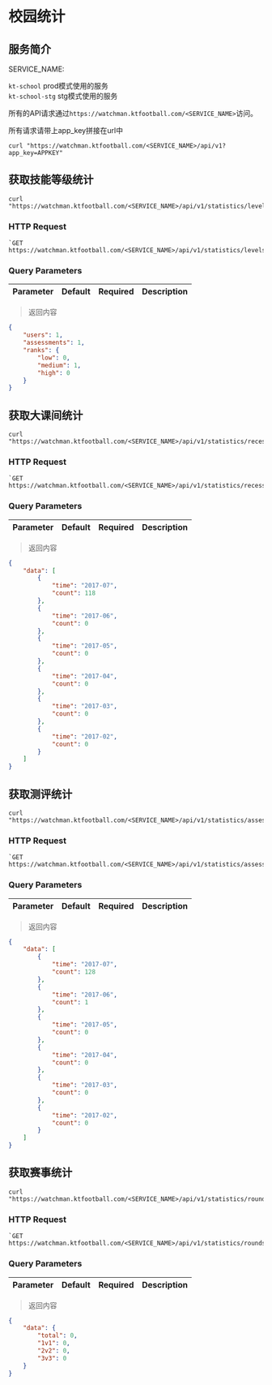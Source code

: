 # 校园统计

## 服务简介

SERVICE_NAME:  

`kt-school` prod模式使用的服务  
`kt-school-stg` stg模式使用的服务  

所有的API请求通过`https://watchman.ktfootball.com/<SERVICE_NAME>`访问。

<aside class="success">
所有请求请带上app_key拼接在url中
</aside>

```shell
curl "https://watchman.ktfootball.com/<SERVICE_NAME>/api/v1?app_key=APPKEY"
```

## 获取技能等级统计

```shell
curl "https://watchman.ktfootball.com/<SERVICE_NAME>/api/v1/statistics/levels"
```
### HTTP Request

    `GET https://watchman.ktfootball.com/<SERVICE_NAME>/api/v1/statistics/levels`

### Query Parameters

Parameter | Default | Required | Description
--------- | ------- | ---------| -----------

> 返回内容

```json
{
    "users": 1,
    "assessments": 1,
    "ranks": {
        "low": 0,
        "medium": 1,
        "high": 0
    }
}
```

## 获取大课间统计

```shell
curl "https://watchman.ktfootball.com/<SERVICE_NAME>/api/v1/statistics/recesses"
```
### HTTP Request

    `GET https://watchman.ktfootball.com/<SERVICE_NAME>/api/v1/statistics/recesses`

### Query Parameters

Parameter | Default | Required | Description
--------- | ------- | ---------| -----------

> 返回内容

```json
{
    "data": [
        {
            "time": "2017-07",
            "count": 118
        },
        {
            "time": "2017-06",
            "count": 0
        },
        {
            "time": "2017-05",
            "count": 0
        },
        {
            "time": "2017-04",
            "count": 0
        },
        {
            "time": "2017-03",
            "count": 0
        },
        {
            "time": "2017-02",
            "count": 0
        }
    ]
}
```

## 获取测评统计

```shell
curl "https://watchman.ktfootball.com/<SERVICE_NAME>/api/v1/statistics/assessments"
```
### HTTP Request

    `GET https://watchman.ktfootball.com/<SERVICE_NAME>/api/v1/statistics/assessments`

### Query Parameters

Parameter | Default | Required | Description
--------- | ------- | ---------| -----------

> 返回内容

```json
{
    "data": [
        {
            "time": "2017-07",
            "count": 128
        },
        {
            "time": "2017-06",
            "count": 1
        },
        {
            "time": "2017-05",
            "count": 0
        },
        {
            "time": "2017-04",
            "count": 0
        },
        {
            "time": "2017-03",
            "count": 0
        },
        {
            "time": "2017-02",
            "count": 0
        }
    ]
}
```

## 获取赛事统计

```shell
curl "https://watchman.ktfootball.com/<SERVICE_NAME>/api/v1/statistics/rounds"
```
### HTTP Request

    `GET https://watchman.ktfootball.com/<SERVICE_NAME>/api/v1/statistics/rounds`

### Query Parameters

Parameter | Default | Required | Description
--------- | ------- | ---------| -----------

> 返回内容

```json
{
    "data": {
        "total": 0,
        "1v1": 0,
        "2v2": 0,
        "3v3": 0
    }
}
```